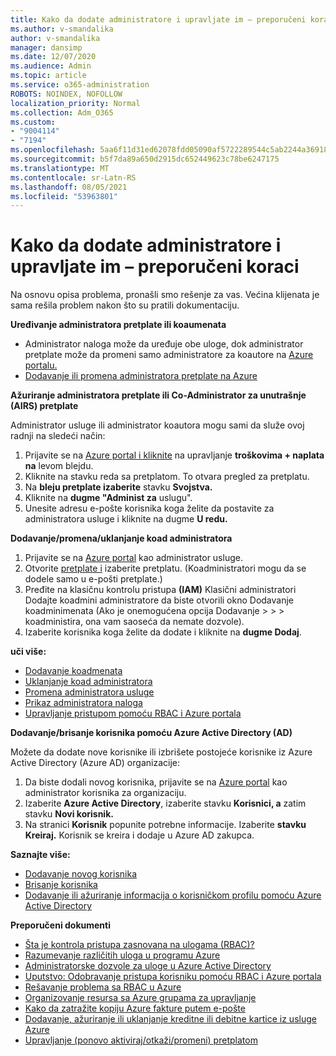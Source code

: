 ```yaml
---
title: Kako da dodate administratore i upravljate im – preporučeni koraci
ms.author: v-smandalika
author: v-smandalika
manager: dansimp
ms.date: 12/07/2020
ms.audience: Admin
ms.topic: article
ms.service: o365-administration
ROBOTS: NOINDEX, NOFOLLOW
localization_priority: Normal
ms.collection: Adm_O365
ms.custom:
- "9004114"
- "7194"
ms.openlocfilehash: 5aa6f11d31ed62078fdd05090af5722289544c5ab2244a369182f4e0f9214183
ms.sourcegitcommit: b5f7da89a650d2915dc652449623c78be6247175
ms.translationtype: MT
ms.contentlocale: sr-Latn-RS
ms.lasthandoff: 08/05/2021
ms.locfileid: "53963801"
---
```

# <a name="how-to-add-and-manage-administrators---recommended-steps"></a>Kako da dodate administratore i upravljate im – preporučeni koraci

Na osnovu opisa problema, pronašli smo rešenje za vas. Većina klijenata je sama rešila problem nakon što su pratili dokumentaciju.

**Uređivanje administratora pretplate ili koaumenata**

- Administrator naloga može da uređuje obe uloge, dok administrator pretplate može da promeni samo administratore za koautore na [Azure portalu.](https://ms.portal.azure.com/#home)
- [Dodavanje ili promena administratora pretplate na Azure](https://docs.microsoft.com/azure/cost-management-billing/manage/add-change-subscription-administrator)

**Ažuriranje administratora pretplate ili Co-Administrator za unutrašnje (AIRS) pretplate**

Administrator usluge ili administrator koautora mogu sami da služe ovoj radnji na sledeći način:

1. Prijavite se na [Azure portal i kliknite](https://ms.portal.azure.com/#home) na upravljanje **troškovima + naplata na** levom blejdu.
2. Kliknite na stavku reda sa pretplatom. To otvara pregled za pretplatu.
3. Na **bleju pretplate izaberite** stavku **Svojstva.** 
4. Kliknite na **dugme "Administ za** uslugu".
5. Unesite adresu e-pošte korisnika koga želite da postavite za administratora usluge i kliknite na dugme **U redu.**

**Dodavanje/promena/uklanjanje koad administratora**

1. Prijavite se na [Azure portal](https://ms.portal.azure.com/#home) kao administrator usluge.
2. Otvorite [pretplate i](https://ms.portal.azure.com/#blade/Microsoft_Azure_Billing/SubscriptionsBlade) izaberite pretplatu. (Koadministratori mogu da se dodele samo u e-pošti pretplate.)
3. Pređite na klasičnu kontrolu pristupa **(IAM)** Klasični administratori Dodajte koadmini administratore da biste otvorili okno Dodavanje koadminimenata (Ako je onemogućena opcija Dodavanje  >    >    >   koadministira,  ona vam saoseća da nemate dozvole).
4. Izaberite korisnika koga želite da dodate i kliknite na **dugme Dodaj**.

**uči više:**
- [Dodavanje koadmenata](https://docs.microsoft.com/azure/role-based-access-control/classic-administrators)
- [Uklanjanje koad administratora](https://docs.microsoft.com/azure/role-based-access-control/classic-administrators)
- [Promena administratora usluge](https://docs.microsoft.com/azure/role-based-access-control/classic-administrators)
- [Prikaz administratora naloga](https://docs.microsoft.com/azure/role-based-access-control/classic-administrators)
- [Upravljanje pristupom pomoću RBAC i Azure portala](https://docs.microsoft.com/azure/role-based-access-control/role-assignments-portal)

**Dodavanje/brisanje korisnika pomoću Azure Active Directory (AD)**

Možete da dodate nove korisnike ili izbrišete postojeće korisnike iz Azure Active Directory (Azure AD) organizacije:

1. Da biste dodali novog korisnika, prijavite se na [Azure portal](https://ms.portal.azure.com/#home) kao administrator korisnika za organizaciju.
2. Izaberite **Azure Active Directory**, izaberite stavku **Korisnici, a** zatim stavku **Novi korisnik.**
3. Na stranici **Korisnik** popunite potrebne informacije. Izaberite **stavku Kreiraj.** Korisnik se kreira i dodaje u Azure AD zakupca.

**Saznajte više:**

- [Dodavanje novog korisnika](https://docs.microsoft.com/azure/active-directory/fundamentals/add-users-azure-active-directory)
- [Brisanje korisnika](https://docs.microsoft.com/azure/active-directory/fundamentals/add-users-azure-active-directory)
- [Dodavanje ili ažuriranje informacija o korisničkom profilu pomoću Azure Active Directory](https://docs.microsoft.com/azure/active-directory/fundamentals/active-directory-users-profile-azure-portal)

**Preporučeni dokumenti**

- [Šta je kontrola pristupa zasnovana na ulogama (RBAC)?](https://docs.microsoft.com/azure/role-based-access-control/overview)
- [Razumevanje različitih uloga u programu Azure](https://docs.microsoft.com/azure/role-based-access-control/rbac-and-directory-admin-roles)
- [Administratorske dozvole za uloge u Azure Active Directory](https://docs.microsoft.com/azure/active-directory/roles/permissions-reference)
- [Uputstvo: Odobravanje pristupa korisniku pomoću RBAC i Azure portala](https://docs.microsoft.com/azure/role-based-access-control/quickstart-assign-role-user-portal)
- [Rešavanje problema sa RBAC u Azure](https://docs.microsoft.com/azure/role-based-access-control/troubleshooting)
- [Organizovanje resursa sa Azure grupama za upravljanje](https://docs.microsoft.com/azure/governance/management-groups/overview)
- [Kako da zatražite kopiju Azure fakture putem e-pošte](https://azure.microsoft.com/en-us/blog/azure-email-invoices/)
- [Dodavanje, ažuriranje ili uklanjanje kreditne ili debitne kartice iz usluge Azure](https://docs.microsoft.com/azure/cost-management-billing/manage/change-credit-card)
- [Upravljanje (ponovo aktiviraj/otkaži/promeni) pretplatom](https://docs.microsoft.com/azure/cost-management-billing/manage/subscription-disabled)



